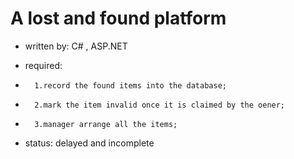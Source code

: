 # A lost and found platform

- written by: C# , ASP.NET

- required:
-       1.record the found items into the database;
-       2.mark the item invalid once it is claimed by the oener;
-       3.manager arrange all the items;

- status:
	delayed and incomplete

